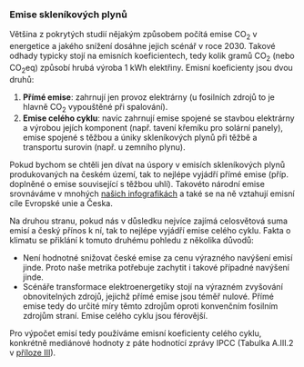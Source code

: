 ### Emise skleníkových plynů

Většina z pokrytých studií nějakým způsobem počítá emise CO<sub>2</sub> v energetice a jakého snížení dosáhne jejich scénář v roce 2030. Takové odhady typicky stojí na emisních koeficientech, tedy kolik gramů CO<sub>2</sub> (nebo CO<sub>2</sub>eq) způsobí hrubá výroba 1 kWh elektřiny. Emisní koeficienty jsou dvou druhů:
1. **Přímé emise**: zahrnují jen provoz elektrárny (u fosilních zdrojů to je hlavně CO<sub>2</sub> vypouštěné při spalování).
2. **Emise celého cyklu**: navíc zahrnují emise spojené se stavbou elektrárny a výrobou jejích komponent (např. tavení křemíku pro solární panely), emise spojené s těžbou a úniky skleníkových plynů při těžbě a transportu surovin (např. u zemního plynu).

Pokud bychom se chtěli jen dívat na úspory v emisích skleníkových plynů produkovaných na českém území, tak to nejlépe vyjádří přímé emise (příp. doplněné o emise související s těžbou uhlí). Takovéto národní emise srovnáváme v mnohých [našich infografikách](/temata/emise/) a také se na ně vztahují emisní cíle Evropské unie a Česka.

Na druhou stranu, pokud nás v důsledku nejvíce zajímá celosvětová suma emisí a český přínos k ní, tak to nejlépe vyjádří emise celého cyklu. Fakta o klimatu se přiklání k tomuto druhému pohledu z několika důvodů:
* Není hodnotné snižovat české emise za cenu výrazného navýšení emisí jinde. Proto naše metrika potřebuje zachytit i takové případné navýšení jinde.
* Scénáře transformace elektroenergetiky stojí na výrazném zvyšování obnovitelných zdrojů, jejichž přímé emise jsou téměř nulové. Přímé emise tedy do určité míry těmto zdrojům oproti konvenčním fosilním zdrojům straní. Emise celého cyklu jsou férovější.

Pro výpočet emisí tedy používáme emisní koeficienty celého cyklu, konkrétně mediánové hodnoty z páte hodnotící zprávy IPCC (Tabulka A.III.2 v [příloze III](https://www.ipcc.ch/site/assets/uploads/2018/02/ipcc_wg3_ar5_annex-iii.pdf)).
